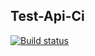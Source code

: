 ## Test-Api-Ci
[![Build status](https://ci.appveyor.com/api/projects/status/cjm15crdgqln1w7w?svg=true)](https://ci.appveyor.com/project/MaksBah/test-api-ci)
